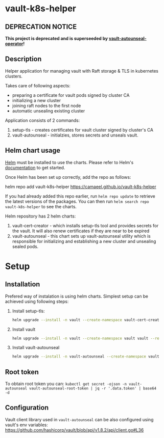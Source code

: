# vault-k8s-helper

## DEPRECATION NOTICE

**This project is deprecated and is superseeded by [vault-autounseal-operator](https://github.com/camaeel/vault-autounseal-operator)!**

## Description

Helper application for managing vault with Raft storage & TLS in kubernetes clusters.

Takes care of following aspects:
* preparing a certificate for vault pods signed by cluster CA
* initializing a new cluster
* joining raft nodes to the first node
* automatic unsealing existing cluster

Application consists of 2 commands:
1. setup-tls - creates certificates for vault cluster signed by cluster's CA
1. vault-autounseal - initialzies, stores secrets and unseals vault.

## Helm chart usage

[Helm](https://helm.sh) must be installed to use the charts.  Please refer to
Helm's [documentation](https://helm.sh/docs) to get started.

Once Helm has been set up correctly, add the repo as follows:

  helm repo add vault-k8s-helper https://camaeel.github.io/vault-k8s-helper

If you had already added this repo earlier, run `helm repo update` to retrieve
the latest versions of the packages.  You can then run `helm search repo
vault-k8s-helper` to see the charts.

Helm repository has 2 helm charts:
1. vault-cert-creator - which installs setup-tls tool and provides secrets for the vault. It will also renew certificates if they are near to be expired
1. vault-autounseal - this chart sets up vault-autounseal utility which is responsible for initializing and establishing a new cluster and unsealing sealed pods.

# Setup

## Installation

Prefered way of instalation is using helm charts. Simplest setup can be achieved using following steps:
1. Install setup-tls:
    ```bash
    helm upgrade --install -n vault --create-namespace vault-cert-creator vault-cert-creator --repo https://camaeel.github.io/vault-k8s-helper/
    ```
1. Install vault
    ```bash
    helm upgrade --install -n vault --create-namespace vault vault --repo https://helm.releases.hashicorp.com/ --version 0.24.0 -f example/vault/vault-values.yaml
    ```
1. Install vault-autounseal
    ```bash
    helm upgrade --install -n vault-autounseal --create-namespace vault-autounseal vault-autounseal --repo https://camaeel.github.io/vault-k8s-helper/
    ```

## Root token

To obtain root token you can: `kubectl get secret -ojson -n vault-autounseal vault-autounseal-root-token | jq -r '.data.token' | base64 -d`

## Configuration

Vault client library used in `vault-autounseal` can be also configured using vault's env variables: https://github.com/hashicorp/vault/blob/api/v1.8.2/api/client.go#L36

